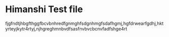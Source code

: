 # Himanshi Test file
fjgfndtjhbgfthggfbcvbnhredfgnmghfsdgnhmgfsdafhgmj,hgfdrwearfgdhj,hktyrteyjkytr4rtyj,njhgreghmnbvdfsasfnvbvcbcnvfadfshge4rt